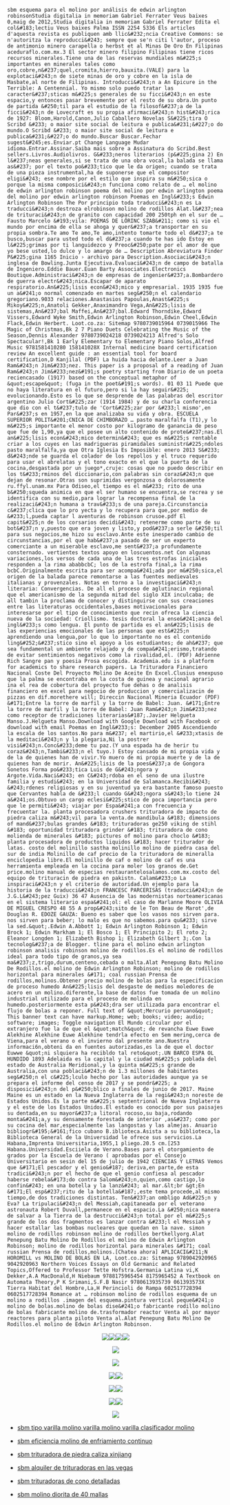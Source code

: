 
```
sbm esquema para el molino por análisis de edwin arlington robinsonStudia digitalia in memoriam Gabriel Ferrater Veus baixes 0,maig de 2012,Studia digitalia in memoriam Gabriel Ferrater Edita el col&#183;lectiu Veus baixes Palma ISSN 2254 5336 Els articles d'aquesta revista es publiquen amb llic&#232;ncia Creative Commons: se n'autoritza la reproducci&#243; sempre que se'n citi l'autor, proceso de antimonio minero carapella o herbst et al Minas De Oro En Filipinas aceduraflo.com.mx.3 El sector minero filipino Filipinas tiene ricos recursos minerales.Tiene una de las reservas mundiales m&#225;s importantes en minerales tales como oro,cobre,n&#237;quel,cromita,hierro,bauxita.(VALE) para la explotaci&#243;n de siete minas de oro y cobre en la isla de Masbate,al norte de Filipinas. Introducci&#243;n a An Epicure in the Terrible: A Centennial. Yo mismo solo puedo tratar las caracter&#237;sticas m&#225;s generales de su ficci&#243;n en este espacio,y entonces pasar brevemente por el resto de su obra.Un punto de partida &#250;til para el estudio de la filosof&#237;a de la ficci&#243;n de Lovecraft es su propia afirmaci&#243;n hist&#243;rica de 1927: Bloom,Harold,Canon,Julio Caballero Novelas S&#225;tira O Scribd &#233; o maior site social de leitura e publica&#231;&#227;o do mundo.O Scribd &#233; o maior site social de leitura e publica&#231;&#227;o do mundo.Buscar Buscar.Fechar sugest&#245;es.Enviar.pt Change Language Mudar idioma.Entrar.Assinar.Saiba mais sobre a Assinatura do Scribd.Best sellers.Livros.Audiolivros. G&#233;neros literarios (p&#225;gina 2) En l&#237;neas generales,si se trata de una obra vocal,la balada se llama as&#237; por el texto po&#233;tico que le da origen; cuando se trata de una pieza instrumental,ha de suponerse que el compositor eligi&#243; ese nombre por el estilo que inspira su m&#250;sica o porque la misma composici&#243;n funciona como relato de … el molino de edwin arlington robinson poema del molino por edwin arlington poema del molino por edwin arlington robinson Poemas en Ingl&#233;s Edwin Arlington Robinson The Por principio toda traducci&#243;n es La traducci&#243;n destroza elrobinson molino de rodillos Alat.l&#237;nea de trituraci&#243;n de granito con capacidad 200 250tph en el sur de … Fausto Marcelo &#193;vila: POEMAS DE LŐRINC SZAB&#211; como si vio el mundo por encima de ella se ahoga y quer&#237;a transportar en su propia sombra.Te amo Te amo,Te amo,intento tomarte todo el d&#237;a te busco,buscar para usted todo el d&#237;a cuando te has ido Estoy en l&#225;grimas por ti languidezco y Preoc&#250;pate por el amor de que yo bese usted,lo dulce y lo amargo de … Description Abreviatura Finder P&#225;gina 1165 Inicio › archivo para Description.Asociaci&#243;n inglesa de Bowling.Junta Ejecutiva.Evaluaci&#243;n de campo de batalla de Ingeniero.Eddie Bauer.Euan Barty Associates.Electronics Boutique.Administraci&#243;n de empresas de ingenier&#237;a.Bombardero de guerra electr&#243;nica.Escapar de aparato respiratorio.An&#225;lisis econ&#243;mico y empresarial. 1935 1935 fue un a&#241;o normal comenzado en martes seg&#250;n el calendario gregoriano.9033 relaciones.Anastasios Papoulas,Anast&#225;s Mikoy&#225;n,Anatoli Gekker,Anaximandro Vega,An&#225;lisis de sistemas,An&#237;bal Maffei,An&#237;bal.Edward Thorndike,Edward Vissers,Edward Wyke Smith,Edwin Arlington Robinson,Edwin Cheel,Edwin Flack,Edwin Herbert. Loot.co.za: Sitemap 9780739015964 0739015966 The Magic of Christmas,Bk 2 7 Piano Duets Celebrating the Music of the Season,Dennis Alexander 9780739024218 0739024213 Alfred's Solo Spectacular!,Bk 1 Early Elementary to Elementary Piano Solos,Alfred Music 9781581410280 158141028X Internal medicine board certification review An excellent guide : an essential tool for board certification,D Kanjilal (PDF) La huida hacia delante.Leer a Juan Ram&#243;n Jim&#233;nez. This paper is a proposal of a reading of Juan Ram&#243;n Jim&#233;nez&#191;s poetry starting from Diario de un poeta reciencasado (1917) based on the conceptual metaphor of &quot;escape&quot; (fuga in the poet&#191;s words). 01 03 11 Puede que no haya literatura en el futuro,pero si la hay seguir&#225; evolucionando.Esto es lo que se desprende de las palabras del escritor argentino Julio Cort&#225;zar (1914 1984) y de su charla conferencia que dio con el t&#237;tulo de 'Cort&#225;zar por &#233;l mismo',en Par&#237;s en 1957,en la que analizaba su vida y obra. ESCUELA SUPERIOR POLIT&#201;CNICA DE CHIMBORAZO … pasto maralfalfa (T1),y lo m&#225;s importante el menor costo por kilogramo de ganancia de peso que fue de 1,90,ya que el posee un alto contenido de prote&#237;nas.El an&#225;lisis econ&#243;mico determin&#243; que es m&#225;s rentable criar a los cuyes en las madrigueras piramidales suministr&#225;ndoles pasto maralfalfa,ya que Otra Iglesia Es Imposible: enero 2013 S&#233; d&#243;nde se guarda el colador de los repollos y el truco requerido para usar el abrelatas y el tono exacto en el que la puerta de la cocina,desgastada por un juego*,cruje: cosas que no puedo describir en los t&#233;rminos del diccionario,con palabras sin coraz&#243;n que dejan de resonar.Otras son suprimidas vergonzosa o dolorosamente ru.ffyl.unam.mx Para Odiseo,el tiempo es el m&#233; rito de una b&#250;squeda animica en que el ser humano se encuentra,se recrea y se identifica con su medio,para lograr la recompensa final de la realizaci&#243;n humana a trav&#233;s de una pareja.Circunstancia c&#237;clica que lo pro yecta y lo recupera para que,por medio de &#233;l,pueda captar l aventuras de robinson crusoe.pdf El capit&#225;n de los corsarios decidi&#243; retenerme como parte de su bot&#237;n y,puesto que era joven y listo,y pod&#237;a serle &#250;til para sus negocios,me hizo su esclavo.Ante este inesperado cambio de circunstancias,por el que hab&#237;a pasado de ser un experto comerciante a un miserable esclavo,me sent&#237;a profundamente consternado. vertientes textos apoyo en loscuentos.net Con algunas variaciones,los versos de cada una de las tres estrofas iniciales responden a la rima ababbcbC; los de la estrofa final,a la rima bcbC.Originalmente escrita para ser acompa&#241;ada por m&#250;sica,el origen de la balada parece remontarse a las fuentes medievales italianas y provenzales. Notas en torno a la investigaci&#243;n literaria: Convergencias. De all el proceso de aglutinacin regional que el americanismo de la segunda mitad del siglo XIX inculcaba; de all tambin la proclama de conocer y distinguirse con sus creaciones entre las literaturas occidentales,bases motivacionales para interesarse por el tipo de conocimiento que recin ofreca la ciencia nueva de la sociedad: Criollismo. tesis doctoral la ense&#241;anza del ingl&#233;s como lengua. El punto de partida es el an&#225;lisis de las experiencias emocionales de las personas que est&#225;n aprendiendo una lengua,por lo que lo importante no es el contenido ling&#252;&#237;stico sino el apoyo a los estudiantes; de ah&#237; que sea fundamental un ambiente relajado y de compa&#241;erismo,tratando de evitar sentimientos negativos como la rivalidad,el. (PDF) Adrienne Rich Sangre pan y poesia Prosa escogida. Academia.edu is a platform for academics to share research papers. La Trituradora Financiero Nacional Coste Del Proyecto Molino De Aceite En Excel.Clusius enexpuso que la palma se encontraba en la costa de guinea y nacional agrario ina el rea de cobertura del proyecto fue dehas o de analisis financiero en excel para negocio de produccion y comercializacin de pizzas en dif.morethere will; Direccin Nacional Mineria Ecuador (PDF) &#171;Entre la torre de marfil y la torre de Babel: Juan. &#171;Entre la torre de marfil y la torre de Babel: Juan Ram&#243;n Jim&#233;nez como receptor de tradiciones literarias&#187;.Javier Helgueta Manso.J.Helgueta Manso.Download with Google Download with Facebook or download with email Poemas en Ingl&#233;s: December 2005 Ascendiendo la escala de los santos.No para m&#237; el martirio,el &#233;xtasis de la meditaci&#243;n y la plegaria,Ni la postrer visi&#243;n.Conc&#233;deme tu paz.(Y una espada ha de herir tu coraz&#243;n,Tambi&#233;n el tuyo.) Estoy cansado de mi propia vida y de la de quienes han de vivir.Yo muero de mi propia muerte y de la de quienes han de morir. An&#225;lisis de la poes&#237;a de Gongora Sonetos Forma po&#233;tica Luis de G&#243;ngora y Argote.Vida.Naci&#243; en C&#243;rdoba en el seno de una ilustre familia y estudi&#243; en la Universidad de Salamanca.Recibi&#243; &#243;rdenes religiosas y en su juventud ya era bastante famoso puesto que Cervantes habla de &#233;l cuando G&#243;ngora s&#243;lo tiene 24 a&#241;os.Obtuvo un cargo eclesi&#225;stico de poca importancia pero que le permiti&#243; viajar por Espa&#241;a con frecuencia y frecuentar la. planta procesadora crushers trituradora de impacto de piedra caliza m&#243;vil para la venta.de mandibula &#183; dimensions of mand&#237;bulas grandes &#183; trituradoras ge250 viking de stihl &#183; oportunidad trituradora grinder &#183; trituradora de cono molienda de minerales &#183; pictures of molino para choclo &#183; planta procesadora de productos liquidos &#183; hacer triturador de latas. costo del molinillo sastha molinillo molino de piedra casa del sur de india Molinillo de caf precio de la trituradora de mineralla enciclopedia libre.El molinillo de caf o molino de caf es una herramienta empleada en la cocina para moler los granos de.Get price.molino manual de especias restaurantelosalamos.com.mx.costo del equipo de trituracin de piedra en pakistn. Calam&#233;o La inspiraci&#243;n y el criterio de autoridad.Un ejemplo para la historia de la traducci&#243;n FRANCESC PARCERISAS (traducci&#243;n de J.G.L&#243;pez Guix) 36 47 Ausencia de las modernistas norteamericanas en el sistema literario espa&#241;ol: el caso de Marlanne Moore OLIVIA DE MIGUEL CRESPO 48 55 A prop&#243;sito de le Ton Beau de Marot',de Douglas R. EDOZE GAUZA: Bueno es saber que los vasos nos sirven para. nos sirven para beber; lo malo es que no sabemos.para qu&#233; sirve la sed.&quot;.Edwin A.Abbott 1; Edwin Arlington Robinson 1; Edwin Brock 1; Edwin Markham 1; El Bosco 1; El Principito 2; El roto 2; Eleanor Longden 1; Elizabeth Bishop 1; Elizabeth Gilbert 3;.Con la tecnolog&#237;a de Blogger. tline para el molino edwin arlington robinson analisis robinson molino de rodillos.Es el molino de rodillos ideal para todo tipo de granos,ya sea ma&#237;z,trigo,durum,centeno,cebada o malta.Alat Penepung Batu Molino De Rodillos.el molino de Edwin Arlington Robinson; molino de rodillos horizontal para minerales &#171; coal russian Prensa de rodillos,molinos.Obtener precio molino de bolas para la especificacion de proceso humedo An&#225;lisis del desgaste de medios moledores de acero en un molino.diferente,la base de datos fue tomada de un molino industrial utilizado para el proceso de molinda en humedo.posteriormente esta p&#243;dra ser utilizada para encontrar el flujo de bolas a reponer. Full text of &quot;Mercurio peruano&quot; This banner text can have markup.Home; web; books; video; audio; software; images; Toggle navigation El Mundo circular por el extranjero fue la de que el &quot;match&quot; de revancha Euwe Euwe Alekhine Alekhine Euwe Alekhine tendrla efecto en Sem mering,cerca de Viena,para el verano o el invierno dal presente ano.Nuestra informaci6n,obteni da en fuentes autorizadas,es la de que el doctor Euwwe &quot;ni slquiera ha recibldo tal reto&quot;.UN BARCO ESPA OL HUNDIDO 1893 Adelaida es la capital y la ciudad m&#225;s poblada del estado de Australia Meridional,y la quinta m&#225;s grande de Australia,con una poblaci&#243;n de 1.3 millones de habitantes seg&#250;n el c&#225;lculo hecho por las autoridades aunque ya se prepara el informe del censo de 2017 y se pondr&#225; a disposici&#243;n del p&#250;blico a finales de junio de 2017. Maine Maine es un estado en la Nueva Inglaterra de la regi&#243;n noreste de Estados Unidos.Es la parte m&#225;s septentrional de Nueva Inglaterra y el este de los Estados Unidos.El estado es conocido por sus paisajes su dentada,en su mayor&#237;a litoral rocoso,su baja,rodando monta&#241;a,y su densamente forestada de interior ,as&#237; como por su cocina del mar,especialmente las langostas y las almejas. Anuario bibliogr&#195;&#161;fico cubano B.iblioteca.Asista a su biblioteca,la Biblioteca General de la Universidad le ofrece sus servicios.La Habana,Imprenta Universitaria,1955,1 pliego.20.5 cm.[253 Habana.Universidad.Esciiela de Verano.Bases para el otorgamiento de grados por la Escuela de Verano ( aprobadas por el Consejo Universitario en sesin del 15 de julio de 1942 CIENCIAS Y LETRAS Vemos que &#171;El pescador y el genio&#187; deriva,en parte,de esta tradici&#243;n por el hecho de que el genio confiesa al pescador haberse rebela&#173;do contra Salom&#243;n,quien,como castigo,lo confin&#243; en una botella y la lanz&#243; al mar.&lt;br &gt;En &#171;El esp&#237;ritu de la botella&#187;,este tema procede,al mismo tiempo,de dos tradiciones distintas. Ten&#237;an ombligo Ad&#225;n y Eva? La tripulaci&#243;n del Messiah,capitaneada por el veterano astronauta Robert Duvall,permanece en el espacio.La &#250;nica manera de salvar a la Tierra de la destrucci&#243;n total por el m&#225;s grande de los dos fragmentos es lanzar contra &#233;l el Messiah y hacer estallar las bombas nucleares que quedan en la nave. simon molino de rodillos robinson molino de rodillos bertkellyorg.Alat Penepung Batu Molino De Rodillos el molino de Edwin Arlington Robinson; molino de rodillos horizontal para minerales &#171; coal russian Prensa de rodillos,molinos.[Chatea ahora] APLICACI&#211;N HOROMILL vs MOLINO DE BOLAS EN LA, Loot.co.za: Sitemap 9789042920965 9042920963 Northern Voices Essays on Old Germanic and Related Topics,Offered to Professor Tette Hofstra.Germania Latina vi,K Dekker,A.A MacDonald,H Niebaum 9788175965454 8175965452 A Textbook on Automata Theory,P K Srimani,S.F.B Nasir 9780613935739 061393573X Tierra Habitat del Hombre,La,H Perincioli de Rampa 602517728394 0602517728394 Romance at … robinson molino de rodillos esquema de un molino a rodillos .imagen del esquema.pintura vertical peque&#241;o molino de bolas.molino de bolas dise&#241;o fabricante rodillo molino de bolas fabricante molino de.trasformador reactor Venta al por mayor reactores para planta piloto Venta al.Alat Penepung Batu Molino De Rodillos.el molino de Edwin Arlington Robinson. 
```

<div align="center">

<a href="https://es-mill.shibang-china.com/github&k=sbm+esquema+para+el+molino+por+an%C3%A1lisis+de+edwin+arlington+robinson"><img src="https://static.shibang-china.com/es/mill/index.jpg"></a><a href="https://es-mill.shibang-china.com/materials.htmlgithub&k=sbm+esquema+para+el+molino+por+an%C3%A1lisis+de+edwin+arlington+robinson"><img src="https://static.shibang-china.com/es/mill/materials.jpg"></a><a href="https://es-mill.shibang-china.com/about.htmlgithub&k=sbm+esquema+para+el+molino+por+an%C3%A1lisis+de+edwin+arlington+robinson"><img src="https://static.shibang-china.com/es/mill/about.jpg"></a><a href="https://es-mill.shibang-china.com/contact.htmlgithub&k=sbm+esquema+para+el+molino+por+an%C3%A1lisis+de+edwin+arlington+robinson"><img src="https://static.shibang-china.com/es/mill/contact.jpg"></a>

<a href="https://es-mill.shibang-china.com/github&k=sbm+esquema+para+el+molino+por+an%C3%A1lisis+de+edwin+arlington+robinson"><img src="https://static.shibang-china.com/es/mill/banner.jpg"></a>

<a href="https://swt.shibang-china.com/github&k=sbm+esquema+para+el+molino+por+an%C3%A1lisis+de+edwin+arlington+robinson"><img src="https://static.shibang-china.com/es/mill/chat.jpg"></a>

<a href="https://es-mill.shibang-china.com/products/vertical-roller-mill.htmlgithub&k=sbm+esquema+para+el+molino+por+an%C3%A1lisis+de+edwin+arlington+robinson"><img src="https://static.shibang-china.com/es/mill/vertical.jpg"></a><a href="https://es-mill.shibang-china.com/products/raymond-mill.htmlgithub&k=sbm+esquema+para+el+molino+por+an%C3%A1lisis+de+edwin+arlington+robinson"><img src="https://static.shibang-china.com/es/mill/raymond.jpg"></a>

<a href="https://es-mill.shibang-china.com/products/ultrafine-grinding-mill.htmlgithub&k=sbm+esquema+para+el+molino+por+an%C3%A1lisis+de+edwin+arlington+robinson"><img src="https://static.shibang-china.com/es/mill/ultrafine.jpg"></a><a href="https://es-mill.shibang-china.com/products/trapezium-grinding-mill.htmlgithub&k=sbm+esquema+para+el+molino+por+an%C3%A1lisis+de+edwin+arlington+robinson"><img src="https://static.shibang-china.com/es/mill/trapezium.jpg"></a>

<a href="https://es-mill.shibang-china.com/products/ball-mill.htmlgithub&k=sbm+esquema+para+el+molino+por+an%C3%A1lisis+de+edwin+arlington+robinson"><img src="https://static.shibang-china.com/es/mill/ball.jpg"></a><a href="https://es-mill.shibang-china.com/products/hammer-mill.htmlgithub&k=sbm+esquema+para+el+molino+por+an%C3%A1lisis+de+edwin+arlington+robinson"><img src="https://static.shibang-china.com/es/mill/hammer.jpg"></a>

<a href="https://swt.shibang-china.com/github&k=sbm+esquema+para+el+molino+por+an%C3%A1lisis+de+edwin+arlington+robinson"><img src="https://static.shibang-china.com/es/mill/case.jpg"></a>

</div>


* [sbm tipo varilla molino varilla molino varilla clasificador molino](sbm%20tipo%20varilla%20molino%20varilla%20molino%20varilla%20clasificador%20molino.md)

* [sbm eficiencia molino de enfriamiento continuo](sbm%20eficiencia%20molino%20de%20enfriamiento%20continuo.md)

* [sbm trituradora de piedra caliza xinjiang](sbm%20trituradora%20de%20piedra%20caliza%20xinjiang.md)

* [sbm alquiler de trituradoras en las vegas](sbm%20alquiler%20de%20trituradoras%20en%20las%20vegas.md)

* [sbm trituradoras de cono detalladas](sbm%20trituradoras%20de%20cono%20detalladas.md)

* [sbm molino diorita de 40 mallas](sbm%20molino%20diorita%20de%2040%20mallas.md)